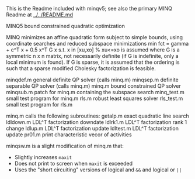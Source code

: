 This is the Readme included with minqv5; see also the primary MINQ Readme at [../../README.md](https://github.com/POptUS/MINQ/tree/main)

MINQ5 bound constrained quadratic optimization

MINQ minimizes an affine quadratic form subject to simple bounds,
using coordinate searches and reduced subspace minimizations
   min    fct = gamma + c^T x + 0.5 x^T G x 
   s.t.   x in [xu,xo]    % xu<=xo is assumed
where G is a symmetric n x n matrix, not necessarily definite
(if G is indefinite, only a local minimum is found).
If G is sparse, it is assumed that the ordering is such that
a sparse modified Cholesky factorization is feasible.

minqdef.m		general definite QP solver   (calls minq.m)
minqsep.m		definite separable QP solver (calls minq.m)
minq.m		bound constrained QP solver
minqsub.m		patch for minq.m containing the subspace search
minq_test.m		small test program for minq.m
rls.m			robust least squares solver
rls_test.m		small test program for rls.m

minq.m calls the following subroutines:
getalp.m		exact quadratic line search
ldldown.m		LDL^T factorization downdate
ldlrk1.m		LDL^T factorization rank 1 change
ldlup.m		LDL^T factorization update
ldltest.m		LDL^T factorization update
pr01.m		print characteristic vecor of activities

minqsw.m is a slight modification of minq.m that:
- Slightly increases `maxit`
- Does not print to screen when `maxit` is exceeded
- Uses the "short circuiting" versions of logical and `&&` and logical or `||`
